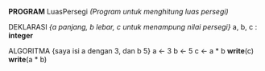 **PROGRAM** LuasPersegi
*(Program untuk menghitung luas persegi)*

DEKLARASI
*{a panjang, b lebar, c untuk menampung nilai persegi}*
a, b, c : **integer**

ALGORITMA
{saya isi a dengan 3, dan b 5}
a <- 3
b <- 5
c <- a * b
**write**(c)
**write**(a * b)
